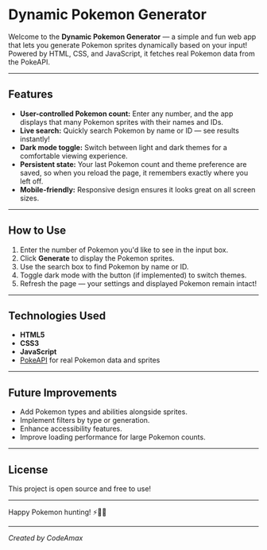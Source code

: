 # Dynamic Pokemon Generator

Welcome to the **Dynamic Pokemon Generator** — a simple and fun web app that lets you generate Pokemon sprites dynamically based on your input! Powered by HTML, CSS, and JavaScript, it fetches real Pokemon data from the PokeAPI.

---

## Features

- **User-controlled Pokemon count:** Enter any number, and the app displays that many Pokemon sprites with their names and IDs.
- **Live search:** Quickly search Pokemon by name or ID — see results instantly!
- **Dark mode toggle:** Switch between light and dark themes for a comfortable viewing experience.
- **Persistent state:** Your last Pokemon count and theme preference are saved, so when you reload the page, it remembers exactly where you left off.
- **Mobile-friendly:** Responsive design ensures it looks great on all screen sizes.

---

## How to Use

1. Enter the number of Pokemon you'd like to see in the input box.
2. Click **Generate** to display the Pokemon sprites.
3. Use the search box to find Pokemon by name or ID.
4. Toggle dark mode with the button (if implemented) to switch themes.
5. Refresh the page — your settings and displayed Pokemon remain intact!

---

## Technologies Used

- **HTML5**
- **CSS3**
- **JavaScript**
- [PokeAPI](https://pokeapi.co/) for real Pokemon data and sprites

---

## Future Improvements

- Add Pokemon types and abilities alongside sprites.
- Implement filters by type or generation.
- Enhance accessibility features.
- Improve loading performance for large Pokemon counts.

---

## License

This project is open source and free to use!

---

Happy Pokemon hunting! ⚡️🐱‍👤

---

*Created by CodeAmax*
